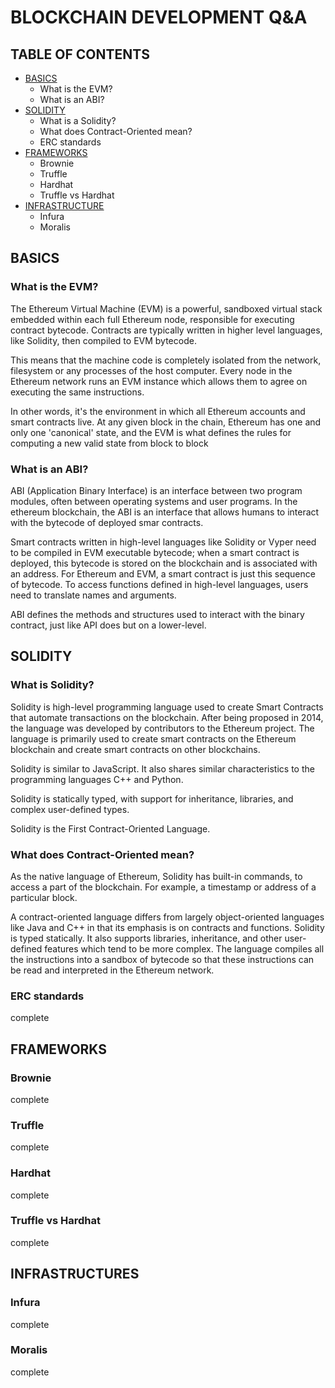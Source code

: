 # BLOCKCHAIN DEVELOPMENT Q&A

## TABLE OF CONTENTS

- [BASICS](#basics)
  - What is the EVM?
  - What is an ABI?
- [SOLIDITY](#solidity)
  - What is a Solidity?
  - What does Contract-Oriented mean?
  - ERC standards
- [FRAMEWORKS](#frameworks)
  - Brownie
  - Truffle
  - Hardhat
  - Truffle vs Hardhat
- [INFRASTRUCTURE](#infrastructures)
  - Infura
  - Moralis

<a name="basics"/>

## BASICS

### What is the EVM?

The Ethereum Virtual Machine (EVM) is a powerful, sandboxed virtual stack embedded within each full Ethereum node, responsible for executing contract bytecode. Contracts are typically written in higher level languages, like Solidity, then compiled to EVM bytecode.

This means that the machine code is completely isolated from the network, filesystem or any processes of the host computer. Every node in the Ethereum network runs an EVM instance which allows them to agree on executing the same instructions.

In other words, it's the environment in which all Ethereum accounts and smart contracts live. At any given block in the chain, Ethereum has one and only one 'canonical' state, and the EVM is what defines the rules for computing a new valid state from block to block

### What is an ABI?

ABI (Application Binary Interface) is an interface between two program modules, often between operating systems and user programs. In the ethereum blockchain, the ABI is an interface that allows humans to interact with the bytecode of deployed smar contracts.

Smart contracts written in high-level languages like Solidity or Vyper need to be compiled in EVM executable bytecode; when a smart contract is deployed, this bytecode is stored on the blockchain and is associated with an address. For Ethereum and EVM, a smart contract is just this sequence of bytecode. To access functions defined in high-level languages, users need to translate names and arguments.

ABI defines the methods and structures used to interact with the binary contract, just like API does but on a lower-level.
<a name="solidity"/>

## SOLIDITY

### What is Solidity?

Solidity is high-level programming language used to create Smart Contracts that automate transactions on the blockchain. After being proposed in 2014, the language was developed by contributors to the Ethereum project. The language is primarily used to create smart contracts on the Ethereum blockchain and create smart contracts on other blockchains.

Solidity is similar to JavaScript. It also shares similar characteristics to the programming languages C++ and Python.

Solidity is statically typed, with support for inheritance, libraries, and complex user-defined types.

Solidity is the First Contract-Oriented Language.

### What does Contract-Oriented mean?

As the native language of Ethereum, Solidity has built-in commands, to access a part of the blockchain. For example, a timestamp or address of a particular block.

A contract-oriented language differs from largely object-oriented languages like Java and C++ in that its emphasis is on contracts and functions. Solidity is typed statically. It also supports libraries, inheritance, and other user-defined features which tend to be more complex. The language compiles all the instructions into a sandbox of bytecode so that these instructions can be read and interpreted in the Ethereum network.

### ERC standards

complete

<a name="frameworks"/>

## FRAMEWORKS

### Brownie

complete

### Truffle

complete

### Hardhat

complete

### Truffle vs Hardhat

complete

<a name="infrastructures"/>

## INFRASTRUCTURES

### Infura

complete

### Moralis

complete
